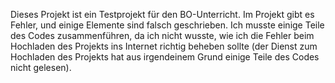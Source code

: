 Dieses Projekt ist ein Testprojekt für den BO-Unterricht. Im Projekt gibt es Fehler, und einige Elemente sind falsch geschrieben. Ich musste einige Teile des Codes zusammenführen, da ich nicht wusste, wie ich die Fehler beim Hochladen des Projekts ins Internet richtig beheben sollte (der Dienst zum Hochladen des Projekts hat aus irgendeinem Grund einige Teile des Codes nicht gelesen).
